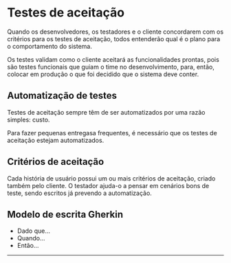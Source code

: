 # Testes de aceitação

Quando os desenvolvedores, os testadores e o cliente concordarem com os critérios para os testes de aceitação, todos entenderão qual é o plano para o comportamento do sistema.

Os testes validam como o cliente aceitará as funcionalidades prontas, pois são testes funcionais que guiam o time no desenvolvimento, para, então, colocar em produção o que foi decidido que o sistema deve conter.

## Automatização de testes

Testes de aceitação sempre têm de ser automatizados por uma razão simples: custo.

Para fazer pequenas entregasa frequentes, é necessário que os testes de aceitação estejam automatizados.

## Critérios de aceitação

Cada história de usuário possui um ou mais critérios de aceitação, criado também pelo cliente. O testador ajuda-o a pensar em cenários bons de teste, sendo escritos já prevendo a automatização.

## Modelo de escrita Gherkin

* Dado que...
* Quando...
* Então...

---

